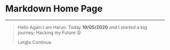 # Markdown Home Page
___
> Hello Again
> I am Harun. Today **10/05/2020** and I _started_ a big journey; Hacking my Future :stuck_out_tongue_winking_eye:
>
> Let@s Continue

